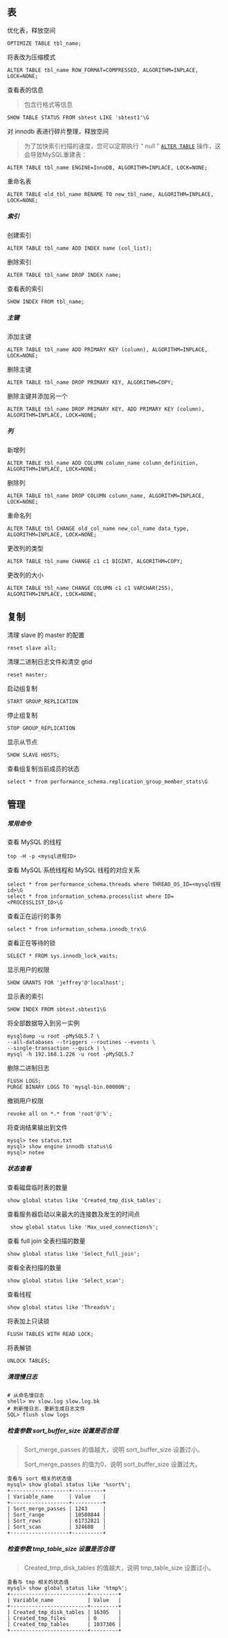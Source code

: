 ## 表

优化表，释放空间

```
OPTIMIZE TABLE tbl_name;
```

将表改为压缩模式

```
ALTER TABLE tbl_name ROW_FORMAT=COMPRESSED, ALGORITHM=INPLACE, LOCK=NONE;
```

查看表的信息

> 包含行格式等信息

```
SHOW TABLE STATUS FROM sbtest LIKE 'sbtest1'\G
```

对 innodb 表进行碎片整理，释放空间

> 为了加快索引扫描的速度，您可以定期执行 “ null ” [`ALTER TABLE`](https://dev.mysql.com/doc/refman/5.6/en/alter-table.html) 操作，这会导致MySQL重建表：

```
ALTER TABLE tbl_name ENGINE=InnoDB, ALGORITHM=INPLACE, LOCK=NONE;
```

重命名表

```
ALTER TABLE old_tbl_name RENAME TO new_tbl_name, ALGORITHM=INPLACE, LOCK=NONE;
```

##### 索引

创建索引

```
ALTER TABLE tbl_name ADD INDEX name (col_list);
```

删除索引

```
ALTER TABLE tbl_name DROP INDEX name;
```

查看表的索引

```
SHOW INDEX FROM tbl_name;
```

##### 主键

添加主键

```
ALTER TABLE tbl_name ADD PRIMARY KEY (column), ALGORITHM=INPLACE, LOCK=NONE;
```

删除主键

```
ALTER TABLE tbl_name DROP PRIMARY KEY, ALGORITHM=COPY;
```

删除主键并添加另一个

```
ALTER TABLE tbl_name DROP PRIMARY KEY, ADD PRIMARY KEY (column), ALGORITHM=INPLACE, LOCK=NONE;
```

##### 列

新增列

```
ALTER TABLE tbl_name ADD COLUMN column_name column_definition, ALGORITHM=INPLACE, LOCK=NONE;
```

删除列

```
ALTER TABLE tbl_name DROP COLUMN column_name, ALGORITHM=INPLACE, LOCK=NONE;
```

重命名列

```
ALTER TABLE tbl CHANGE old_col_name new_col_name data_type, ALGORITHM=INPLACE, LOCK=NONE;
```

更改列的类型

```
ALTER TABLE tbl_name CHANGE c1 c1 BIGINT, ALGORITHM=COPY;
```

更改列的大小

```
ALTER TABLE tbl_name CHANGE COLUMN c1 c1 VARCHAR(255), ALGORITHM=INPLACE, LOCK=NONE;
```



## 复制

清理 slave 的 master 的配置

```
reset slave all;
```

清理二进制日志文件和清空 gtid

```
reset master;
```

启动组复制

```
START GROUP_REPLICATION
```

停止组复制

```
STOP GROUP_REPLICATION
```

显示从节点

```
SHOW SLAVE HOSTS;
```

查看组复制当前成员的状态

```
select * from performance_schema.replication_group_member_stats\G
```



## 管理

##### 常用命令

查看 MySQL 的线程

```
top -H -p <mysql进程ID>
```

查看 MySQL 系统线程和 MySQL 线程的对应关系

```
select * from performance_schema.threads where THREAD_OS_ID=<mysql线程id>\G
select * from information_schema.processlist where ID=<PROCESSLIST_ID>\G
```

查看正在运行的事务

```
select * from information_schema.innodb_trx\G
```

查看正在等待的锁

```
SELECT * FROM sys.innodb_lock_waits;
```

显示用户的权限

```
SHOW GRANTS FOR 'jeffrey'@'localhost';
```

显示表的索引

```
SHOW INDEX FROM sbtest.sbtest1\G
```

将全部数据导入到另一实例

```
mysqldump -u root -pMySQL5.7 \
--all-databases --triggers --routines --events \
--single-transaction --quick | \
mysql -h 192.168.1.226 -u root -pMySQL5.7
```

删除二进制日志

```
FLUSH LOGS;
PURGE BINARY LOGS TO 'mysql-bin.00000N';
```

撤销用户权限

```
revoke all on *.* from 'root'@'%';
```

将查询结果输出到文件

```
mysql> tee status.txt
mysql> show engine innodb status\G
mysql> notee
```

##### 状态查看

查看磁盘临时表的数量

```
show global status like 'Created_tmp_disk_tables';
```

查看服务器启动以来最大的连接数及发生的时间点

```
 show global status like 'Max_used_connections%';
```

查看 full join 全表扫描的数量

```
show global status like 'Select_full_join';
```

查看全表扫描的数量

```
show global status like 'Select_scan';
```

查看线程

```
show global status like 'Threads%';
```

将表加上只读锁

```
FLUSH TABLES WITH READ LOCK;
```

将表解锁

```
UNLOCK TABLES;
```

##### 清理慢日志

```
# 从命名慢日志
shell> mv slow.log slow.log.bk
# 刷新慢日志，重新生成日志文件
SQL> flush slow logs
```

##### 检查参数 sort_buffer_size 设置是否合理

> Sort_merge_passes 的值越大，说明 sort_buffer_size 设置过小。
>
> Sort_merge_passes 的值为0，说明 sort_buffer_size 设置过大。

```
查看与 sort 相关的状态值
mysql> show global status like '%sort%';
+-------------------+----------+
| Variable_name     | Value    |
+-------------------+----------+
| Sort_merge_passes | 1243     |
| Sort_range        | 10508844 |
| Sort_rows         | 61732821 |
| Sort_scan         | 324688   |
+-------------------+----------+
```

##### 检查参数 tmp_table_size 设置是否合理

> Created_tmp_disk_tables 的值越大，说明 tmp_table_size 设置过小。

```
查看与 tmp 相关的状态值
mysql> show global status like '%tmp%';
+-------------------------+---------+
| Variable_name           | Value   |
+-------------------------+---------+
| Created_tmp_disk_tables | 16305   |
| Created_tmp_files       | 0       |
| Created_tmp_tables      | 1037306 |
+-------------------------+---------+
```


